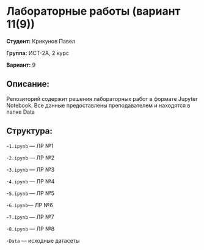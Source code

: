 # Лабораторные работы (вариант 11(9))

**Студент:** Крикунов Павел

**Группа:**  ИСТ-2А, 2 курс

**Вариант:** 9
## Описание:

Репозиторий содержит решения лабораторных работ в формате Jupyter Notebook. Все данные предоставлены преподавателем и находятся в папке Data

## Структура:

-`1.ipynb` — ЛР №1

-`2.ipynb` — ЛР №2

-`3.ipynb` — ЛР №3

-`4.ipynb` — ЛР №4

-`5.ipynb` — ЛР №5

-`6.ipynb`— ЛР №6

-`7.ipynb` — ЛР №7

-`8.ipynb` — ЛР №8

-`Data` — исходные датасеты
